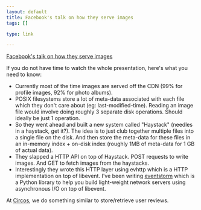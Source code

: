 ```yaml
--- 
layout: default
title: Facebook's talk on how they serve images
tags: []

type: link

---
```

<a href="http://beta.flowgram.com/f/p.html#2qi3k8eicrfgkv">Facebook's talk on how they serve images</a>

If you do not have time to watch the whole presentation, here's what you need to know:

* Currently most of the time images are served off the CDN (99% for profile images, 92% for photo albums).
* POSIX filesystems store a lot of meta-data associated with each file which they don't care about (eg: last-modified-time). Reading an image file would involve doing roughly 3 separate disk operations. Should ideally be just 1 operation.
* So they went ahead and built a new system called "Haystack" (needles in a haystack, get it?). The idea is to just club together multiple files into a single file on the disk. And then store the meta-data for these files in an in-memory index + on-disk index (roughly 1MB of meta-data for 1 GB of actual data).
* They slapped a HTTP API on top of Haystack. POST requests to write images. And GET to fetch images from the haystacks.
* Interestingly they wrote this HTTP layer using evhttp which is a HTTP implementation on top of libevent. I've been writing [eventstorm](http://github.com/mallipeddi/eventstorm/tree/master) which is a Python library to help you build light-weight network servers using asynchronous I/O on top of libevent.

At [Circos](http://www.circos.com), we do something similar to store/retrieve user reviews.
